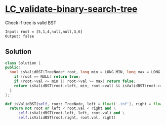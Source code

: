 # [LC_validate-binary-search-tree](https://leetcode.com/problems/validate-binary-search-tree)

Check if tree is valid BST

```txt
Input: root = [5,1,4,null,null,3,6]
Output: false
```

## Solution

```cpp
class Solution {
public:
  bool isValidBST(TreeNode* root, long min = LONG_MIN, long max = LONG_MAX) {
    if (root == NULL) return true;
    if (root->val <= min || root->val >= max) return false;
    return isValidBST(root->left, min, root->val) && isValidBST(root->right, root->val, max);
  }
};
```

```py
def isValidBST(self, root: TreeNode, left = float('-inf'), right = float('inf')) -> bool:
  return not root or left < root.val < right and \
      self.isValidBST(root.left, left, root.val) and \
      self.isValidBST(root.right, root.val, right)
```
